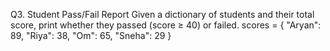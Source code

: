 Q3. Student Pass/Fail Report
Given a dictionary of students and their total score, print whether they passed (score ≥ 40) or failed.
scores = {
    "Aryan": 89,
    "Riya": 38,
    "Om": 65,
    "Sneha": 29
}